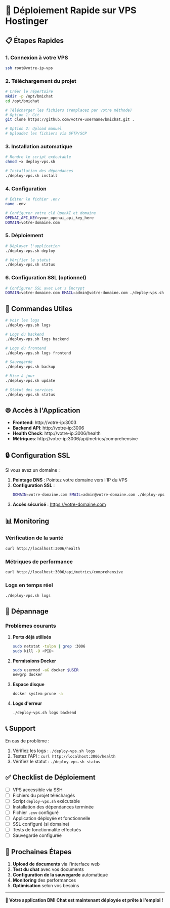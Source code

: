# 🚀 Déploiement Rapide sur VPS Hostinger

## 📋 Étapes Rapides

### 1. **Connexion à votre VPS**
```bash
ssh root@votre-ip-vps
```

### 2. **Téléchargement du projet**
```bash
# Créer le répertoire
mkdir -p /opt/bmichat
cd /opt/bmichat

# Télécharger les fichiers (remplacez par votre méthode)
# Option 1: Git
git clone https://github.com/votre-username/bmichat.git .

# Option 2: Upload manuel
# Uploadez les fichiers via SFTP/SCP
```

### 3. **Installation automatique**
```bash
# Rendre le script exécutable
chmod +x deploy-vps.sh

# Installation des dépendances
./deploy-vps.sh install
```

### 4. **Configuration**
```bash
# Éditer le fichier .env
nano .env

# Configurer votre clé OpenAI et domaine
OPENAI_API_KEY=your_openai_api_key_here
DOMAIN=votre-domaine.com
```

### 5. **Déploiement**
```bash
# Déployer l'application
./deploy-vps.sh deploy

# Vérifier le statut
./deploy-vps.sh status
```

### 6. **Configuration SSL (optionnel)**
```bash
# Configurer SSL avec Let's Encrypt
DOMAIN=votre-domaine.com EMAIL=admin@votre-domaine.com ./deploy-vps.sh ssl
```

## 🔧 Commandes Utiles

```bash
# Voir les logs
./deploy-vps.sh logs

# Logs du backend
./deploy-vps.sh logs backend

# Logs du frontend
./deploy-vps.sh logs frontend

# Sauvegarde
./deploy-vps.sh backup

# Mise à jour
./deploy-vps.sh update

# Statut des services
./deploy-vps.sh status
```

## 🌐 Accès à l'Application

- **Frontend**: http://votre-ip:3003
- **Backend API**: http://votre-ip:3006
- **Health Check**: http://votre-ip:3006/health
- **Métriques**: http://votre-ip:3006/api/metrics/comprehensive

## 🔒 Configuration SSL

Si vous avez un domaine :

1. **Pointage DNS** : Pointez votre domaine vers l'IP du VPS
2. **Configuration SSL** :
   ```bash
   DOMAIN=votre-domaine.com EMAIL=admin@votre-domaine.com ./deploy-vps.sh ssl
   ```
3. **Accès sécurisé** : https://votre-domaine.com

## 📊 Monitoring

### Vérification de la santé
```bash
curl http://localhost:3006/health
```

### Métriques de performance
```bash
curl http://localhost:3006/api/metrics/comprehensive
```

### Logs en temps réel
```bash
./deploy-vps.sh logs
```

## 🚨 Dépannage

### Problèmes courants

1. **Ports déjà utilisés**
   ```bash
   sudo netstat -tulpn | grep :3006
   sudo kill -9 <PID>
   ```

2. **Permissions Docker**
   ```bash
   sudo usermod -aG docker $USER
   newgrp docker
   ```

3. **Espace disque**
   ```bash
   docker system prune -a
   ```

4. **Logs d'erreur**
   ```bash
   ./deploy-vps.sh logs backend
   ```

## 📞 Support

En cas de problème :
1. Vérifiez les logs : `./deploy-vps.sh logs`
2. Testez l'API : `curl http://localhost:3006/health`
3. Vérifiez le statut : `./deploy-vps.sh status`

## ✅ Checklist de Déploiement

- [ ] VPS accessible via SSH
- [ ] Fichiers du projet téléchargés
- [ ] Script `deploy-vps.sh` exécutable
- [ ] Installation des dépendances terminée
- [ ] Fichier `.env` configuré
- [ ] Application déployée et fonctionnelle
- [ ] SSL configuré (si domaine)
- [ ] Tests de fonctionnalité effectués
- [ ] Sauvegarde configurée

## 🎯 Prochaines Étapes

1. **Upload de documents** via l'interface web
2. **Test du chat** avec vos documents
3. **Configuration de la sauvegarde** automatique
4. **Monitoring** des performances
5. **Optimisation** selon vos besoins

---

**🎉 Votre application BMI Chat est maintenant déployée et prête à l'emploi !** 